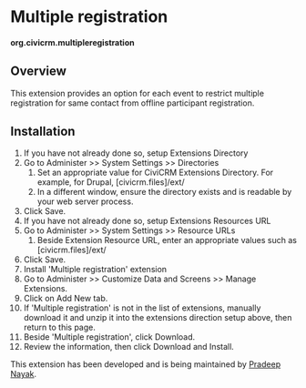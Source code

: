 # Multiple registration

#### org.civicrm.multipleregistration

## Overview

This extension provides an option for each event to restrict multiple registration for same contact from offline participant registration.

## Installation

1. If you have not already done so, setup Extensions Directory
  1. Go to Administer >> System Settings >> Directories
      1. Set an appropriate value for CiviCRM Extensions Directory. For example, for Drupal, [civicrm.files]/ext/
      1. In a different window, ensure the directory exists and is readable by your web server process.
  1. Click Save.
1. If you have not already done so, setup Extensions Resources URL
  1. Go to Administer >> System Settings >> Resource URLs
      1. Beside Extension Resource URL, enter an appropriate values such as [civicrm.files]/ext/
  1. Click Save.
1. Install 'Multiple registration' extension
  1. Go to Administer >> Customize Data and Screens >> Manage Extensions.
  1. Click on Add New tab.
  1. If 'Multiple registration' is not in the list of extensions, manually download it and unzip it into the extensions direction setup above, then return to this page.
  1. Beside 'Multiple registration', click Download.
  1. Review the information, then click Download and Install.

This extension has been developed and is being maintained by [Pradeep Nayak](https://github.com/pradpnayak/).
